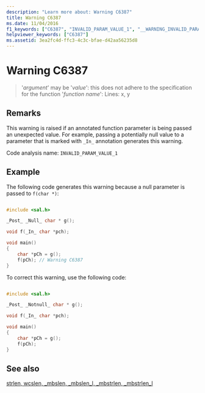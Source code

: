 ```yaml
---
description: "Learn more about: Warning C6387"
title: Warning C6387
ms.date: 11/04/2016
f1_keywords: ["C6387", "INVALID_PARAM_VALUE_1", "__WARNING_INVALID_PARAM_VALUE_1"]
helpviewer_keywords: ["C6387"]
ms.assetid: 3ea2fc4d-ffc3-4c3c-bfae-d42aa56235d8
---
```

# Warning C6387

> '*argument*' may be '*value*': this does not adhere to the specification for the function '*function name*': Lines: x, y

## Remarks

This warning is raised if an annotated function parameter is being passed an unexpected value. For example, passing a potentially null value to a parameter that is marked with `_In_` annotation generates this warning.

Code analysis name: `INVALID_PARAM_VALUE_1`

## Example

The following code generates this warning because a null parameter is passed to `f(char *)`:

```cpp

#include <sal.h>

_Post_ _Null_ char * g();

void f(_In_ char *pch);

void main()
{
    char *pCh = g();
    f(pCh); // Warning C6387
}
```

To correct this warning, use the following code:

```cpp

#include <sal.h>

_Post_ _Notnull_ char * g();

void f(_In_ char *pch);

void main()
{
    char *pCh = g();
    f(pCh);
}
```

## See also

[strlen, wcslen, _mbslen, _mbslen_l, _mbstrlen, _mbstrlen_l](../c-runtime-library/reference/strlen-wcslen-mbslen-mbslen-l-mbstrlen-mbstrlen-l.md)
